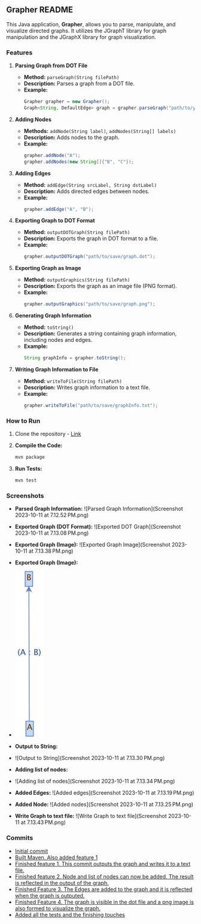 ## Grapher README

This Java application, **Grapher**, allows you to parse, manipulate, and visualize directed graphs. It utilizes the JGraphT library for graph manipulation and the JGraphX library for graph visualization.

### Features

1. **Parsing Graph from DOT File**
    - **Method:** `parseGraph(String filePath)`
    - **Description:** Parses a graph from a DOT file.
    - **Example:**
      ```java
      Grapher grapher = new Grapher();
      Graph<String, DefaultEdge> graph = grapher.parseGraph("path/to/your/graph.dot");
      ```

2. **Adding Nodes**
    - **Methods:** `addNode(String label)`, `addNodes(String[] labels)`
    - **Description:** Adds nodes to the graph.
    - **Example:**
      ```java
      grapher.addNode("A");
      grapher.addNodes(new String[]{"B", "C"});
      ```

3. **Adding Edges**
    - **Method:** `addEdge(String srcLabel, String dstLabel)`
    - **Description:** Adds directed edges between nodes.
    - **Example:**
      ```java
      grapher.addEdge("A", "B");
      ```

4. **Exporting Graph to DOT Format**
    - **Method:** `outputDOTGraph(String filePath)`
    - **Description:** Exports the graph in DOT format to a file.
    - **Example:**
      ```java
      grapher.outputDOTGraph("path/to/save/graph.dot");
      ```

5. **Exporting Graph as Image**
    - **Method:** `outputGraphics(String filePath)`
    - **Description:** Exports the graph as an image file (PNG format).
    - **Example:**
      ```java
      grapher.outputGraphics("path/to/save/graph.png");
      ```

6. **Generating Graph Information**
    - **Method:** `toString()`
    - **Description:** Generates a string containing graph information, including nodes and edges.
    - **Example:**
      ```java
      String graphInfo = grapher.toString();
      ```

7. **Writing Graph Information to File**
    - **Method:** `writeToFile(String filePath)`
    - **Description:** Writes graph information to a text file.
    - **Example:**
      ```java
      grapher.writeToFile("path/to/save/graphInfo.txt");
      ```

### How to Run
1. Clone the repository - [Link](https://github.com/kavanvasani/CSE-464-2023-kvasani)
2. **Compile the Code:**
   ```bash
   mvn package
   ```

3. **Run Tests:**
   ```bash
   mvn test
   ```


### Screenshots

- **Parsed Graph Information:**
  ![Parsed Graph Information](Screenshot 2023-10-11 at 7.12.52 PM.png)

- **Exported Graph (DOT Format):**
  ![Exported DOT Graph](Screenshot 2023-10-11 at 7.13.08 PM.png)

- **Exported Graph (Image):**
  ![Exported Graph Image](Screenshot 2023-10-11 at 7.13.38 PM.png)
- **Exported Graph (Image):**
- ![Output Graph](src/main/resources/test_output.png)
- **Output to String:**
- ![Output to String](Screenshot 2023-10-11 at 7.13.30 PM.png)
- **Adding list of nodes:**
- ![Adding list of nodes](Screenshot 2023-10-11 at 7.13.34 PM.png)
- **Added Edges:**
  ![Added edges](Screenshot 2023-10-11 at 7.13.19 PM.png)
- **Added Node:**
  ![Added nodes](Screenshot 2023-10-11 at 7.13.25 PM.png)
-  **Write Graph to text file:**
  ![Write Graph to text file](Screenshot 2023-10-11 at 7.13.43 PM.png)
### Commits

- [Initial commit](https://github.com/kavanvasani/CSE-464-2023-kvasani/commit/09986fa52b53e2495035a9ea8c13edbffee8f4fa)
- [Built Maven. Also added feature 1](https://github.com/kavanvasani/CSE-464-2023-kvasani/commit/72b0230037f0ca6748fe958334fb456d1d6f1b98)
- [Finished feature 1. This commit outputs the graph and writes it to a text file.](https://github.com/kavanvasani/CSE-464-2023-kvasani/commit/845b9cefd6638e8f901f1cf50b72f14f30172881)
- [Finished feature 2. Node and list of nodes can now be added. The result is reflected in the output of the graph.](https://github.com/kavanvasani/CSE-464-2023-kvasani/commit/3356a96c73a61651afbb782063b4304bd9e273fe)
- [Finished Feature 3. The Edges are added to the graph and it is reflected when the graph is outputed.](https://github.com/kavanvasani/CSE-464-2023-kvasani/commit/aa3b246ec0f84151bd3e4c14fda5c6356057f13c)
- [Finished Feature 4. The graph is visible in the dot file and a png image is also formed to visualize the graph.](https://github.com/kavanvasani/CSE-464-2023-kvasani/commit/aa3b246ec0f84151bd3e4c14fda5c6356057f13c)
- [Added all the tests and the finishing touches](https://github.com/kavanvasani/CSE-464-2023-kvasani/commit/ae0d942416268f6f18614d3d5c62a4563227246f)
